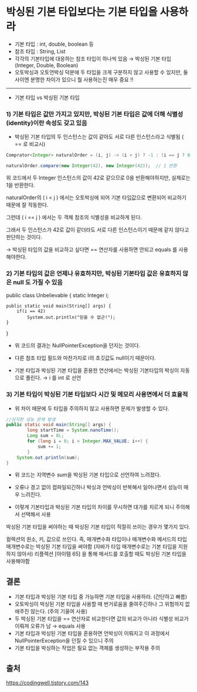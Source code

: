 # 박싱된 기본 타입보다는 기본 타입을 사용하라

- 기본 타입 : int, double, boolean 등
- 참조 타입 : String, List
- 각각의 기본타입에 대응하는 참조 타입이 하나씩 있음 → 박싱된 기본 타입 (Integer, Double, Boolean)
- 오토박싱과 오토언박싱 덕분에 두 타입을 크게 구분하지 않고 사용할 수 있지만, 둘 사이엔 분명한 차이가 있으니 뭘 사용하는진 매우 중요 !! 
______________

- 기본 타입 vs 박싱된 기본 타입
### 1) 기본 타입은 값만 가지고 있지만, 박싱된 기본 타입은 값에 더해 식별성(identity)이란 속성도 갖고 있음

- 박싱된 기본 타입의 두 인스턴스는 값이 같아도 서로 다른 인스턴스라고 식별됨 ( == 로 비교시)

```java
Comprator<Integer> naturalOrder = (i, j) -> (i < j) ? -1 : (i == j ? 0 : 1);

naturalOrder.compare(new Integer(42), new Integer(42));  // 1 반환
```

위 코드에서 두 Integer 인스턴스의 값이 42로 같으므로 0을 반환해야하지만, 실제로는 1을 반환한다.

naturalOrder의 ( i < j ) 에서는 오토박싱에 되어 기본 타입값으로 변환되어 비교하기 때문에 잘 작동한다.

그런데 ( i == j ) 에서는 두 객체 참조의 식별성을 비교하게 된다.

그래서 두 인스턴스가 42로 값이 같더라도 서로 다른 인스턴스이기 때문에 같지 않다고 판단하는 것이다.

→ 박싱된 타입의 값을 비교하고 싶다면 == 연산자를 사용하면 안되고 equals 를 사용해야한다.

 

 

### 2) 기본 타입의 값은 언제나 유효하지만, 박싱된 기본타입 값은 유효하지 않은 null 도 가질 수 있음

public class Unbelievable {
    static Integer i;

    public static void main(String[] args) {
        if(i == 42)
            System.out.println("믿을 수 없군!");
    }
}
- 위 코드의 결과는 NullPointerException을 던지는 것이다.

- 다른 참조 타입 필드와 마찬가지로 i의 초깃값도 null이기 때문이다.

- 기본 타입과 박싱된 기본 타입을 혼용한 연산에서는 박싱된 기본타입의 박싱이 자동으로 풀린다. → i 를 int 로 선언 

 

 

### 3) 기본 타입이 박싱된 기본 타입보다 시간 및 메모리 사용면에서 더 효율적

- 위 차이 때문에 두 타입을 주의하지 않고 사용하면 문제가 발생할 수 있다.

```java
//심각한 성능 문제 발생
public static void main(String[] args) {
        long startTime = System.nanoTime();
        Long sum = 0L;
        for (long i = 0; i < Integer.MAX_VALUE; i++) {
            sum += 1;
        }
    System.out.println(sum);
}
```

- 위 코드는 지역변수 sum을 박싱된 기본 타입으로 선언하여 느려졌다.

- 오류나 경고 없이 컴파일되긴하나 박싱과 언박싱이 반복해서 일어나면서 성능이 매우 느려진다.

- 이렇게 기본타입과 박싱된 기본 타입의 차이를 무시하면 대가를 치르게 되니 주의해서 선택해서 사용 

 

 

박싱된 기본 타입을 써야하는 때
박싱된 기본 타입이 적절히 쓰이는 경우가 몇가지 있다.

컬렉션의 원소, 키, 값으로 쓰인다. 즉, 매개변수화 타입이나 매개변수화 메서드의 타입 매개변수로는 박싱된 기본 타입을 써야함 (자바가 타입 매개변수로는 기본 타입을 지원하지 않아서)
리플렉션 [아이템 65] 을 통해 메서드를 호출할 때도 박싱된 기본 타입을 사용해야함
 

## 결론
- 기본 타입과 박싱된 기본 타입 중 가능하면 기본 타입을 사용하라. (간단하고 빠름)
- 오토박싱이 박싱된 기본 타입을 사용할 때 번거로움을 줄여주긴하나 그 위험까지 없애주진 않는다. (주의 기울여 사용)
- 두 박싱된 기본 타입을 == 연산자로 비교한다면 값의 비교가 아니라 식별성 비교가 이뤄져 오류가 남 → equals 사용
- 기본 타입과 박싱된 기본 타입을 혼용하면 언박싱이 이뤄지고 이 과정에서 NullPointerException을 던질 수 있으니 주의
- 기본 타입을 박싱하는 작업은 필요 없는 객체를 생성하는 부작용 주의

## 출처
https://codingwell.tistory.com/143